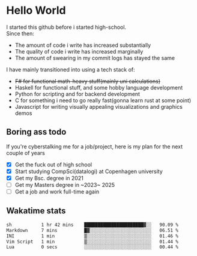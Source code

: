 # Hello World

I started this github before i started high-school.  
Since then:
- The amount of code i write has increased substantially
- The quality of code i write has increased marginally
- The amount of swearing in my commit logs has stayed the same

I have mainly transitioned into using a tech stack of:
- ~~F# for functional math-heavy stuff(mainly uni calculations)~~
- Haskell for functional stuff, and some hobby language development
- Python for scripting and for backend development
- C for something i need to go really fast(gonna learn rust at some point)
- Javascript for writing visually appealing visualizations and graphics demos

## Boring ass todo
If you're cyberstalking me for a job/project, here is my plan for the next couple of years
- [x] Get the fuck out of high school
- [x] Start studying CompSci(datalogi) at Copenhagen university
- [x] Get my Bsc. degree in 2021
- [ ] Get my Masters degree in ~2023~ 2025
- [ ] Get a job and work full-time again

## Wakatime stats
<!--START_SECTION:waka-->

```txt
sh           1 hr 42 mins    ██████████████████████▓░░   90.09 %
Markdown     7 mins          █▓░░░░░░░░░░░░░░░░░░░░░░░   06.51 %
INI          1 min           ▒░░░░░░░░░░░░░░░░░░░░░░░░   01.46 %
Vim Script   1 min           ▒░░░░░░░░░░░░░░░░░░░░░░░░   01.44 %
Lua          0 secs          ░░░░░░░░░░░░░░░░░░░░░░░░░   00.44 %
```

<!--END_SECTION:waka-->
